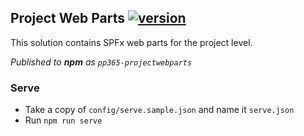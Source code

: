 ## Project Web Parts [![version](https://img.shields.io/badge/version-1.2.8-yellow.svg)](https://semver.org)

This solution contains SPFx web parts for the project level.

_Published to **npm** as `pp365-projectwebparts`_

### Serve
- Take a copy of `config/serve.sample.json` and name it `serve.json`
- Run `npm run serve`
